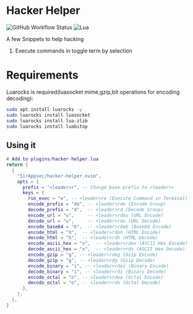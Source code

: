 # Hacker Helper

![GitHub Workflow Status](https://img.shields.io/github/actions/workflow/status/SirAppsec/hacker-helper.nvim/lint-test.yml?branch=main&style=for-the-badge)
![Lua](https://img.shields.io/badge/Made%20with%20Lua-blueviolet.svg?style=for-the-badge&logo=lua)

A few Snippets to help hacking

1. Execute commands in toggle term by selection


# Requirements
Luarocks is required(luasocket mime,gzip,bit operations for encoding decoding):
```bash
sudo apt install luarocks -y
sudo luarocks install luasocket
sudo luarocks install lua-zlib
sudo luarocks install luabitop
```
## Using it


```lua
# Add to plugins/hacker-helper.lua
return {
  {
    "SirAppsec/hacker-helper.nvim",
    opts = {
      prefix = "<leader>r", -- Change base prefix to <leader>r
      keys = {
        run_exec = "e", -- <leader>re (Execute Command in Terminal)
        encode_prefix = "de", -- <leader>rde (Encode Group)
        decode_prefix = "d",  -- <leader>rd (Decode Group)
        encode_url = "u",     -- <leader>rdeu (URL Encode)
        decode_url = "u",     -- <leader>rdu (URL Decode)
        encode_base64 = "b",  -- <leader>rdeb (Base64 Encode)
        encode_html = "h",  -- <leader>rdeh (HTML Encode)
        decode_html = "h",  -- <leader>rdh (HTML Decode)
        encode_ascii_hex = "x",  -- <leader>rdex (ASCII Hex Encode)
        decode_ascii_hex = "x",  -- <leader>rdx (ASCII Hex Decode)
        encode_gzip = "g", -- <leader>rdeg (Gzip Encode)
        decode_gzip = "g", -- <leader>rdg (Gzip Decode)
        encode_binary = "i", -- <leader>rdei (Binary Encode)
        decode_binary = "i", -- <leader>rdi (Binary Decode)
        encode_octal = "o", -- <leader>rdeo (Octal Encode)
        decode_octal = "o", -- <leader>rdo (Octal Decode)
      },
    },
  },
}
```


